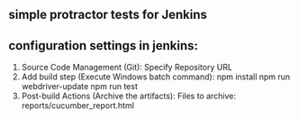 ## simple protractor tests for Jenkins

## configuration settings in jenkins:
1. Source Code Management (Git):
    Specify Repository URL
2. Add build step (Execute Windows batch command):
    npm install
    npm run webdriver-update
    npm run test
3. Post-build Actions (Archive the artifacts):
    Files to archive: reports/cucumber_report.html